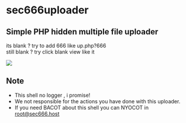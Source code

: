 # sec666uploader

## Simple PHP hidden multiple file uploader

its blank ? try to add 666 like up.php?666<br>
still blank ? try click blank view like it<br>

![](https://github.com/secghost/sec666uploader/blob/main/666.gif)

## Note

- This shell no logger , i promise!
- We not responsible for the actions you have done with this uploader.
- If you need BACOT about this shell you can NYOCOT in root@sec666.host
